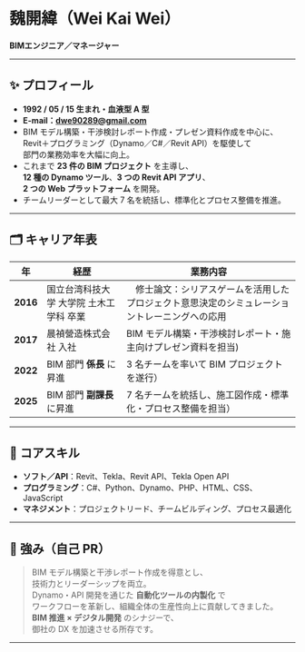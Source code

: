 # 魏開緯（Wei Kai Wei）  
**BIMエンジニア／マネージャー**

---

## ✨ プロフィール
- **1992 / 05 / 15 生まれ・血液型 A 型**  
- **E-mail：dwe90289@gmail.com**  
- BIM モデル構築・干渉検討レポート作成・プレゼン資料作成を中心に、  
  Revit＋プログラミング（Dynamo／C#／Revit API）を駆使して  
  部門の業務効率を大幅に向上。  
- これまで **23 件の BIM プロジェクト** を主導し、  
  **12 種の Dynamo ツール**、**3 つの Revit API アプリ**、  
  **2 つの Web プラットフォーム** を開発。  
- チームリーダーとして最大 7 名を統括し、標準化とプロセス整備を推進。

---

## 🗂️ キャリア年表
| 年 | 経歴 | 業務内容 |
| --- | --- | --- |
| **2016** | 国立台湾科技大学 大学院 土木工学科 卒業 |　修士論文：シリアスゲームを活用したプロジェクト意思決定のシミュレーショントレーニングへの応用　|
| **2017** | 晨禎營造株式会社 入社 | BIM モデル構築・干渉検討レポート・施主向けプレゼン資料を担当) |
| **2022** | BIM 部門 **係長** に昇進 | 3 名チームを率いて BIM プロジェクトを遂行） |
| **2025** | BIM 部門 **副課長** に昇進 | 7 名チームを統括し、施工図作成・標準化・プロセス整備を担当） |

---

## 🔧 コアスキル
- **ソフト／API**：Revit、Tekla、Revit API、Tekla Open API  
- **プログラミング**：C#、Python、Dynamo、PHP、HTML、CSS、JavaScript
- **マネジメント**：プロジェクトリード、チームビルディング、プロセス最適化  

---

## 🌟 強み（自己 PR）
> BIM モデル構築と干渉レポート作成を得意とし、  
> 技術力とリーダーシップを両立。  
> Dynamo・API 開発を通じた **自動化ツールの内製化** で  
> ワークフローを革新し、組織全体の生産性向上に貢献してきました。  
> **BIM 推進 × デジタル開発** のシナジーで、  
> 御社の DX を加速させる所存です。  

---

<!-- 末尾はお好みで SNS や追加リンクを配置できます -->
